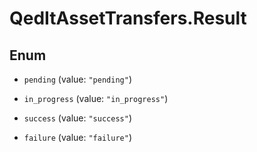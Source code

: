 # QedItAssetTransfers.Result

## Enum


* `pending` (value: `"pending"`)

* `in_progress` (value: `"in_progress"`)

* `success` (value: `"success"`)

* `failure` (value: `"failure"`)


